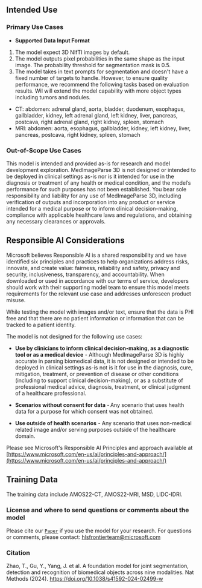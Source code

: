 <!-- DO NOT CHANGE MARKDOWN HEADERS. IF CHANGED, MODEL CARD MAY BE REJECTED BY A REVIEWER -->

<!-- `note.md` is highly recommended, but not required. It captures information about how your model is created. We highly recommend including this section to provide transparency for the customers. -->

## Intended Use


### Primary Use Cases

* **Supported Data Input Format** 
1. The model expect 3D NIfTI images by default. 
2. The model outputs pixel probabilities in the same shape as the input image. The probability threshold for segmentation mask is 0.5.
3. The model takes in text prompts for segmentation and doesn't have a fixed number of targets to handle. However, to ensure quality performance, we recommend the following tasks based on evaluation results. Wil will extend the model capability with more object types including tumors and nodules.
  - CT: abdomen: adrenal gland, aorta, bladder, duodenum, esophagus, gallbladder, kidney,
            left adrenal gland, left kidney, liver, pancreas, postcava, 
            right adrenal gland, right kidney, spleen, stomach
  - MRI: abdomen: aorta, esophagus, gallbladder, kidney, left kidney, liver, pancreas, postcava, 
                right kidney, spleen, stomach 
        

### Out-of-Scope Use Cases
This model is intended and provided as-is for research and model development exploration. MedImageParse 3D is not designed or intended to be deployed in clinical settings as-is nor is it intended for use in the diagnosis or treatment of any health or medical condition, and the model’s performance for such purposes has not been established. 
You bear sole responsibility and liability for any use of MedImageParse 3D, including verification of outputs and incorporation into any product or service intended for a medical purpose or to inform clinical decision-making, compliance with applicable healthcare laws and regulations, and obtaining any necessary clearances or approvals.


## Responsible AI Considerations
Microsoft believes Responsible AI is a shared responsibility and we have identified six principles and practices to help organizations address risks, innovate, and create value: fairness, reliability and safety, privacy and security, inclusiveness, transparency, and accountability. When downloaded or used in accordance with our terms of service, developers should work with their supporting model team to ensure this model meets requirements for the relevant use case and addresses unforeseen product misuse.   

While testing the model with images and/or text, ensure that the data is PHI free and that there are no patient information or information that can be tracked to a patient identity.

The model is not designed for the following use cases:
* **Use by clinicians to inform clinical decision-making, as a diagnostic tool or as a medical device** - Although MedImageParse 3D is highly accurate in parsing biomedical data, it is not designed or intended to be deployed in clinical settings as-is not is it for use in the diagnosis, cure, mitigation, treatment, or prevention of disease or other conditions (including to support clinical decision-making), or as a substitute of professional medical advice, diagnosis, treatment, or clinical judgment of a healthcare professional.  

* **Scenarios without consent for data** - Any scenario that uses health data for a purpose for which consent was not obtained.   

* **Use outside of health scenarios** - Any scenario that uses non-medical related image and/or serving purposes outside of the healthcare domain.   

Please see Microsoft's Responsible AI Principles and approach available at [https://www.microsoft.com/en-us/ai/principles-and-approach/](https://www.microsoft.com/en-us/ai/principles-and-approach/)


## Training Data

The training data include AMOS22-CT, AMOS22-MRI, MSD, LIDC-IDRI.


### License and where to send questions or comments about the model
Please cite our [`Paper`](https://aka.ms/biomedparse-paper) if you use the model for your research.
For questions or comments, please contact: hlsfrontierteam@microsoft.com

### Citation
Zhao, T., Gu, Y., Yang, J. et al. A foundation model for joint segmentation, detection and recognition of biomedical objects across nine modalities. Nat Methods (2024). https://doi.org/10.1038/s41592-024-02499-w
